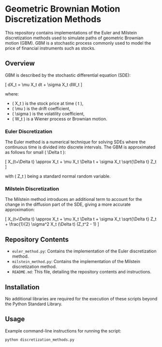 # Geometric Brownian Motion Discretization Methods

This repository contains implementations of the Euler and Milstein discretization methods used to simulate paths of geometric Brownian motion (GBM). GBM is a stochastic process commonly used to model the price of financial instruments such as stocks.

## Overview

GBM is described by the stochastic differential equation (SDE):

\[ dX_t = \mu X_t dt + \sigma X_t dW_t \]

where:
- \( X_t \) is the stock price at time \( t \),
- \( \mu \) is the drift coefficient,
- \( \sigma \) is the volatility coefficient,
- \( W_t \) is a Wiener process or Brownian motion.

### Euler Discretization

The Euler method is a numerical technique for solving SDEs where the continuous time is divided into discrete intervals. The GBM is approximated as follows for small \( \Delta t \):

\[ X_{t+\Delta t} \approx X_t + \mu X_t \Delta t + \sigma X_t \sqrt{\Delta t} Z_t \]

with \( Z_t \) being a standard normal random variable.

### Milstein Discretization

The Milstein method introduces an additional term to account for the change in the diffusion part of the SDE, giving a more accurate approximation:

\[ X_{t+\Delta t} \approx X_t + \mu X_t \Delta t + \sigma X_t \sqrt{\Delta t} Z_t + \frac{1}{2} \sigma^2 X_t (\Delta t) (Z_t^2 - 1) \]

## Repository Contents

- `euler_method.py`: Contains the implementation of the Euler discretization method.
- `milstein_method.py`: Contains the implementation of the Milstein discretization method.
- `README.md`: This file, detailing the repository contents and instructions.

## Installation

No additional libraries are required for the execution of these scripts beyond the Python Standard Library.


## Usage

Example command-line instructions for running the script:

```bash
python discretization_methods.py
